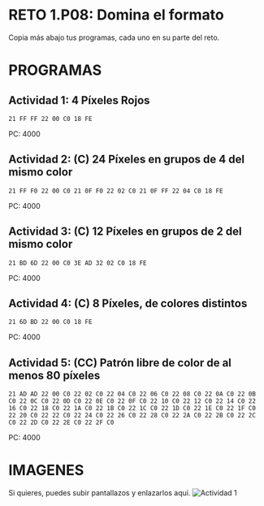 # RETO 1.P08: Domina el formato
Copia más abajo tus programas, cada uno en su parte del reto.

# PROGRAMAS

## Actividad 1: 4 Píxeles Rojos
```
21 FF FF 22 00 C0 18 FE
```
PC: 4000

## Actividad 2: (C) 24 Píxeles en grupos de 4 del mismo color
```
21 FF F0 22 00 C0 21 0F F0 22 02 C0 21 0F FF 22 04 C0 18 FE
```
PC: 4000

## Actividad 3: (C) 12 Píxeles en grupos de 2 del mismo color
```
21 BD 6D 22 00 C0 3E AD 32 02 C0 18 FE
```
PC: 4000

## Actividad 4: (C) 8 Píxeles, de colores distintos
```
21 6D BD 22 00 C0 18 FE
```
PC: 4000
## Actividad 5: (CC) Patrón libre de color de al menos 80 píxeles
```
21 AD AD 22 00 C0 22 02 C0 22 04 C0 22 06 C0 22 08 C0 22 0A C0 22 0B C0 22 0C C0 22 0D C0 22 0E C0 22 0F C0 22 10 C0 22 12 C0 22 14 C0 22 16 C0 22 18 C0 22 1A C0 22 1B C0 22 1C C0 22 1D C0 22 1E C0 22 1F C0 22 20 C0 22 22 C0 22 24 C0 22 26 C0 22 28 C0 22 2A C0 22 2B C0 22 2C C0 22 2D C0 22 2E C0 22 2F C0
```
PC: 4000

# IMAGENES
Si quieres, puedes subir pantallazos y enlazarlos aquí.
![Actividad 1](/pixelrojo.png)
  
